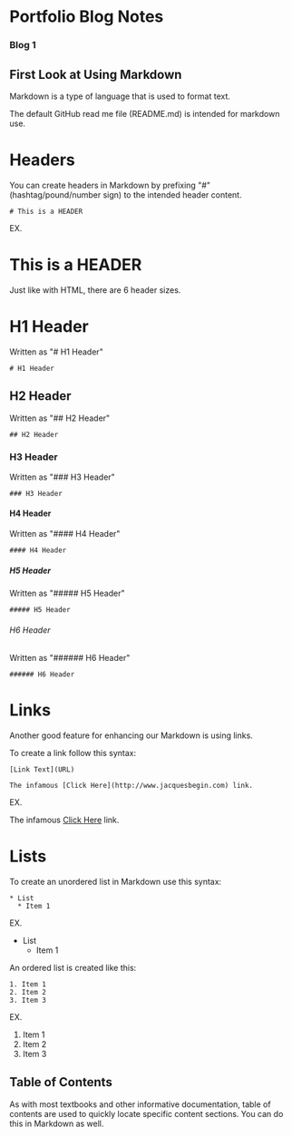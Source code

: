 # Portfolio Blog Notes

### Blog 1
## First Look at Using Markdown

Markdown is a type of language that is used to format text.

The default GitHub read me file (README.md) is intended for markdown use.



# Headers

You can create headers in Markdown by prefixing "#" (hashtag/pound/number sign) to the intended header content.

```shell
# This is a HEADER
```

EX.

# This is a HEADER

Just like with HTML, there are 6 header sizes.

# H1 Header
Written as "# H1 Header"
```shell
# H1 Header
```
## H2 Header
Written as "## H2 Header"
```shell
## H2 Header
```
### H3 Header
Written as "### H3 Header"
```shell
### H3 Header
```
#### H4 Header
Written as "#### H4 Header"
```shell
#### H4 Header
```
##### H5 Header
Written as "##### H5 Header"
```shell
##### H5 Header
```
###### H6 Header
Written as "###### H6 Header"
```shell
###### H6 Header
```


# Links

Another good feature for enhancing our Markdown is using links.

To create a link follow this syntax: 
```shell
[Link Text](URL)
```
```shell
The infamous [Click Here](http://www.jacquesbegin.com) link.
```
EX.

The infamous [Click Here](http://www.jacquesbegin.com) link.


# Lists

To create an unordered list in Markdown use this syntax:

```shell
* List
  * Item 1
```
EX.
* List
  * Item 1


An ordered list is created like this:

```shell
1. Item 1
2. Item 2
3. Item 3
```
EX.
1. Item 1
2. Item 2
3. Item 3


## Table of Contents

As with most textbooks and other informative documentation, table of contents are used to quickly locate specific content sections. You can do this in Markdown as well.

